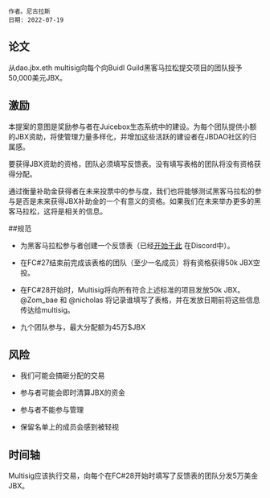 
```纯文本
作者。尼古拉斯
日期: 2022-07-19
```

## 论文

从dao.jbx.eth multisig向每个向Buidl Guild黑客马拉松提交项目的团队授予50,000美元JBX。

## 激励

本提案的意图是奖励参与者在Juicebox生态系统中的建设。为每个团队提供小额的JBX资助，将使管理力量多样化，并增加这些活跃的建设者在JBDAO社区的归属感。

要获得JBX资助的资格，团队必须填写反馈表。没有填写表格的团队将没有资格获得分配。

通过衡量补助金获得者在未来投票中的参与度，我们也将能够测试黑客马拉松的参与是否是未来获得JBX补助金的一个有意义的资格。如果我们在未来举办更多的黑客马拉松，这将是相关的信息。

##规范

- 为黑客马拉松参与者创建一个反馈表（已经[开始于此](https://discord.com/channels/775859454780244028/998740758037286932/998989074662699148) 在Discord中）。

- 在FC#27结束前完成该表格的团队（至少一名成员）将有资格获得50k JBX空投。

- 在FC#28开始时，Multisig将向所有符合上述标准的项目发放50k JBX。@Zom_bae 和 @nicholas 将记录谁填写了表格，并在发放日期前将这些信息传达给multisig。

- 九个团队参与，最大分配额为45万$JBX

## 风险

- 我们可能会搞砸分配的交易

- 参与者可能会即时清算JBX的资金

- 参与者不能参与管理

- 保留名单上的成员会感到被轻视

## 时间轴

Multisig应该执行交易，向每个在FC#28开始时填写了反馈表的团队分发5万美金JBX。
